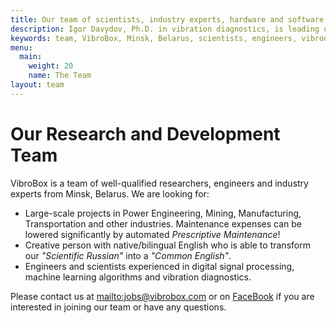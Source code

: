 ```yaml
---
title: Our team of scientists, industry experts, hardware and software engineers
description: Igor Davydov, Ph.D. in vibration diagnostics, is leading our scientists and hardware engineers. Alexander Borsuk helps our software engineers to scale world wide with his MAPS.ME experience.
keywords: team, VibroBox, Minsk, Belarus, scientists, engineers, vibrodiagnosts, DSP, hardware, software, industry, experts, specialists, publications
menu:
  main:
    weight: 20
    name: The Team
layout: team
---
```

# Our Research and Development Team

VibroBox is a team of well-qualified researchers, engineers and industry experts from Minsk, Belarus. We are looking for:

- Large-scale projects in Power Engineering, Mining, Manufacturing, Transportation and other industries. Maintenance expenses can be lowered significantly by automated *Prescriptive Maintenance*!
- Creative person with native/bilingual English who is able to transform our *"Scientific Russian"* into a *"Common English"*.
- Engineers and scientists experienced in digital signal processing, machine learning algorithms and vibration diagnostics.

Please contact us at <mailto:jobs@vibrobox.com> or on [FaceBook](https://m.me/VibroBox "Messenger") if you are interested in joining our team or have any questions.
